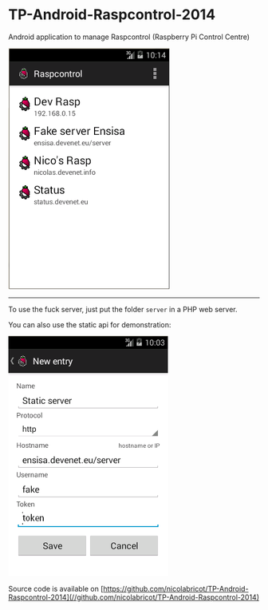 # TP-Android-Raspcontrol-2014

Android application to manage Raspcontrol (Raspberry Pi Control Centre)

![Home of Raspcontrol Android application](raspcontrol_android.png)

***

To use the fuck server, just put the folder `server` in a PHP web server.


You can also use the static api for demonstration:

![Demo API server configuration](server/fake_server.png)

Source code is available on [https://github.com/nicolabricot/TP-Android-Raspcontrol-2014](//github.com/nicolabricot/TP-Android-Raspcontrol-2014)


